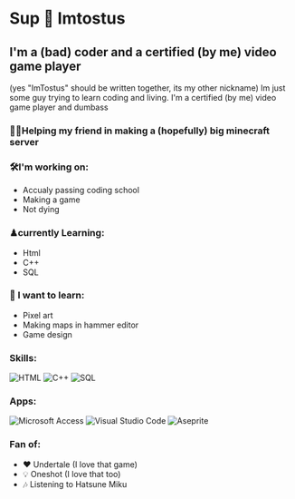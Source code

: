 # Sup 🍞 Imtostus
## I'm a (bad) coder and a certified (by me) video game player
(yes "ImTostus" should be written together, its my other nickname)
Im just some guy trying to learn coding and living.
I'm a certified (by me) video game player and dumbass

### 🤜🤛Helping my friend in making a (hopefully) big minecraft server

### 🛠I'm working on:
 - Accualy passing coding school
 - Making a game
 - Not dying

### ♟currently Learning:
 - Html
 - C++
 - SQL

### 🔑 I want to learn:
 - Pixel art
 - Making maps in hammer editor
 - Game design

### Skills:
![HTML](https://img.shields.io/badge/-HTML-yellow?style=flat-square&logo=html5&logoColor=white)
![C++](https://img.shields.io/badge/-C++-blue?style=flat-square&logo=cplusplus&logoColor=white)
![SQL](https://img.shields.io/badge/-SQL-A4373A?style=flat-square&logo=mysql&logoColor=white)

### Apps:
![Microsoft Access](https://img.shields.io/badge/Microsoft_Access-A4373A?style=for-the-badge&logo=microsoft-access&logoColor=white)
![Visual Studio Code](https://img.shields.io/badge/Visual%20Studio%20Code-0078d7.svg?style=for-the-badge&logo=visual-studio-code&logoColor=white)
![Aseprite](https://img.shields.io/badge/Aseprite-FFFFFF?style=for-the-badge&logo=Aseprite&logoColor=#7D929E)

### Fan of:
  - ❤ Undertale (I love that game)
  - 💡 Oneshot (I love that too)
  - 🎶 Listening to Hatsune Miku
<!--
**MrTostus/MrTostus** is a ✨ _special_ ✨ repository because its `README.md` (this file) appears on your GitHub profile.

Here are some ideas to get you started:

- 🔭 I’m currently working on ...
- 🌱 I’m currently learning ...
- 👯 I’m looking to collaborate on ...
- 🤔 I’m looking for help with ...
- 💬 Ask me about ...
- 📫 How to reach me: ...
- 😄 Pronouns: ...
- ⚡ Fun fact: ...
-->
